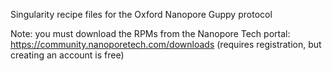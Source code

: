 Singularity recipe files for the Oxford Nanopore Guppy protocol 

Note: you must download the RPMs from the Nanopore Tech portal: https://community.nanoporetech.com/downloads (requires registration, but creating an account is free)
